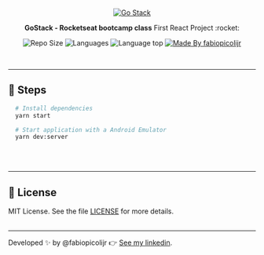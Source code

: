 <br />
<p align="center">
  <a href="https://rocketseat.com.br/gostack">
       <img alt="Go Stack" title="Go Stack" src="https://github.com/fabiopicolijr/gostack-challenge-node-concepts/blob/master/src/assets/go-stack.jpg" />
  </a>
</p>
<p align="center"><b>GoStack - Rocketseat bootcamp class</b> First React Project :rocket:</p>

<p align="center">
  <img alt="Repo Size" title="Repo Size" src="https://img.shields.io/github/repo-size/fabiopicolijr/gostack-class-first-react-project?color=282A36" />
  <img alt="Languages" title="Languages" src="https://img.shields.io/github/languages/count/fabiopicolijr/gostack-class-first-react-project?color=282A36" />
  <img alt="Language top" title="Language top" title="Made By fabiopicolijr"  src="https://img.shields.io/github/languages/top/fabiopicolijr/gostack-class-first-react-project?color=282A36" />
  <a href="https://github.com/fabiopicolijr">
    <img alt="Made By fabiopicolijr" title="Made By fabiopicolijr" src="https://img.shields.io/badge/made%20by-fabiopicolijr-917ECE" alt="Made by fabiopicolijr">
  <a>
</p>
<br />

---

## :running: Steps
```bash
  # Install dependencies
  yarn start

  # Start application with a Android Emulator
  yarn dev:server
```

<br />
<br />

---

## :memo: License

MIT License. See the file [LICENSE](LICENSE.md) for more details.
<br />
<br />

---

Developed :sparkles: by @fabiopicolijr :point_right: [See my linkedin](http://www.linkedin.com/in/fabiopicolijr).
